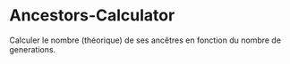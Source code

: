 # Ancestors-Calculator
Calculer le nombre (théorique) de ses ancêtres en fonction du nombre de generations.
